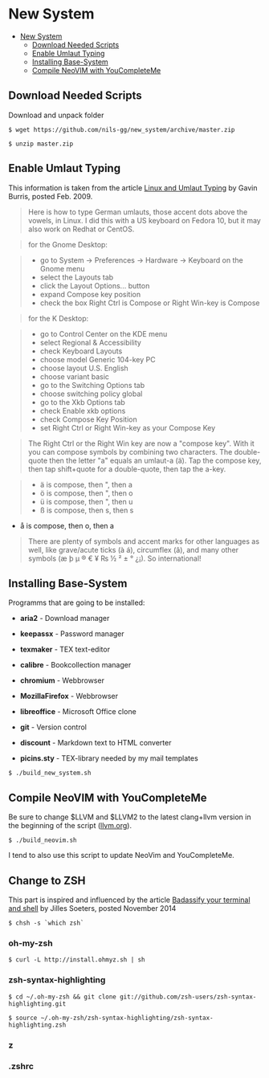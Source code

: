 # New System
<!-- TOC depthFrom:1 depthTo:6 withLinks:1 updateOnSave:1 orderedList:0 -->

- [New System](#new-system)
	- [Download Needed Scripts](#download-needed-scripts)
	- [Enable Umlaut Typing](#enable-umlaut-typing)
	- [Installing Base-System](#installing-base-system)
	- [Compile NeoVIM with YouCompleteMe](#compile-neovim-with-youcompleteme)

<!-- /TOC -->

## Download Needed Scripts
Download and unpack folder

```
$ wget https://github.com/nils-gg/new_system/archive/master.zip
```

```
$ unzip master.zip
```

## Enable Umlaut Typing
This information is taken from the article [Linux and Umlaut Typing](http://idolinux.blogspot.se/2009/02/linux-and-umlaut-typing.html?view=classic) by Gavin Burris, posted Feb. 2009.


> Here is how to type German umlauts, those accent dots above the vowels, in Linux. I did this with a US keyboard on Fedora 10, but it may also work on Redhat or CentOS.

> for the Gnome Desktop:

>   * go to System -> Preferences -> Hardware -> Keyboard on the Gnome menu
>   * select the Layouts tab
>   * click the Layout Options... button
>   * expand Compose key position
>   * check the box Right Ctrl is Compose or Right Win-key is Compose

> for the K Desktop:

>   * go to Control Center on the KDE menu
>   * select Regional & Accessibility
>   * check Keyboard Layouts
>   * choose model Generic 104-key PC
>   * choose layout U.S. English
>   * choose variant basic
>   * go to the Switching Options tab
>   * choose switching policy global
>   * go to the Xkb Options tab
>   * check Enable xkb options
>   * check Compose Key Position
>   * set Right Ctrl or Right Win-key as your Compose Key

> The Right Ctrl or the Right Win key are now a "compose key". With it you can compose symbols by combining two characters. The double-quote then the letter "a" equals an umlaut-a (ä). Tap the compose key, then tap shift+quote for a double-quote, then tap the a-key.

>   * ä is compose, then ", then a
>   * ö is compose, then ", then o
>   * ü is compose, then ", then u
>   * ß is compose, then s, then s

* å is compose, then o, then a

> There are plenty of symbols and accent marks for other languages as well, like grave/acute ticks (à á), circumflex (â), and many other symbols (æ þ µ ® € ¥ ₨ ½ ² ± ° ¿¡). So international!


## Installing Base-System
Programms that are going to be installed:

* **aria2** - Download manager
* **keepassx** - Password manager
* **texmaker** - TEX text-editor
* **calibre** - Bookcollection manager
* **chromium** - Webbrowser
* **MozillaFirefox** - Webbrowser
* **libreoffice** - Microsoft Office clone
* **git** - Version control
* **discount** - Markdown text to HTML converter

* **picins.sty** - TEX-library needed by my mail templates

```
$ ./build_new_system.sh
```

## Compile NeoVIM with YouCompleteMe
Be sure to change $LLVM and $LLVM2 to the latest clang+llvm version in the beginning of the script ([llvm.org](http://llvm.org/releases/)).

```
$ ./build_neovim.sh
```

I tend to also use this script to update NeoVim and YouCompleteMe.

## Change to ZSH
This part is inspired and influenced by the article [Badassify your terminal and shell](http://jilles.me/badassify-your-terminal-and-shell/) by Jilles Soeters, posted November 2014

```
$ chsh -s `which zsh`
```

### oh-my-zsh
```
$ curl -L http://install.ohmyz.sh | sh
```

### zsh-syntax-highlighting
```
$ cd ~/.oh-my-zsh && git clone git://github.com/zsh-users/zsh-syntax-highlighting.git 
```

```
$ source ~/.oh-my-zsh/zsh-syntax-highlighting/zsh-syntax-highlighting.zsh
```

### z

### .zshrc
